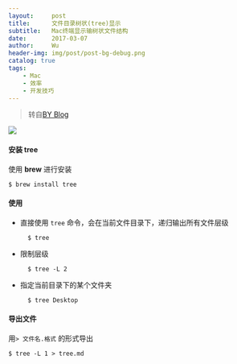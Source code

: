 ```yaml
---
layout:     post
title:      文件目录树状(tree)显示
subtitle:   Mac终端显示输树状文件结构
date:       2017-03-07
author:     Wu
header-img: img/post/post-bg-debug.png
catalog: true
tags:
    - Mac
    - 效率
    - 开发技巧
---
```


>转自[BY Blog](http://qiubaiying.top/2017/03/07/%E6%96%87%E4%BB%B6%E7%9B%AE%E5%BD%95%E6%A0%91%E7%8A%B6(tree)%E6%98%BE%E7%A4%BA/)

![](https://ww4.sinaimg.cn/large/006tKfTcgy1fdhotefcb5j315s0ugjwk.jpg)

#### 安装 tree
使用 **brew** 进行安装

	$ brew install tree

#### 使用
- 直接使用 `tree` 命令，会在当前文件目录下，递归输出所有文件层级
	
		$ tree

- 限制层级

		$ tree -L 2

- 指定当前目录下的某个文件夹

		$ tree Desktop
	
#### 导出文件  
用`> 文件名.格式` 的形式导出

	$ tree -L 1 > tree.md